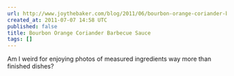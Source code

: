 ```yaml
---
url: http://www.joythebaker.com/blog/2011/06/bourbon-orange-coriander-barbecue-sauce/
created_at: 2011-07-07 14:58 UTC
published: false
title: Bourbon Orange Coriander Barbecue Sauce
tags: []
---
```


Am I weird for enjoying photos of measured ingredients way more than finished dishes?
